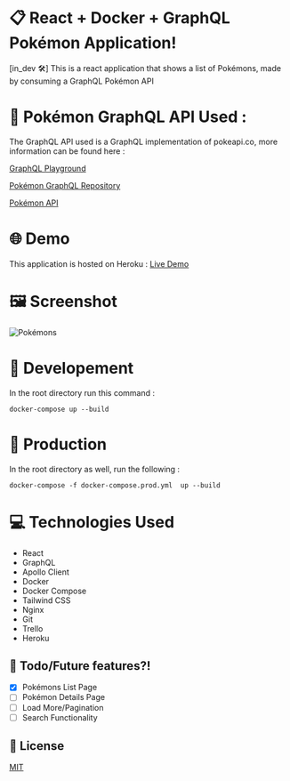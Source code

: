 # :clipboard: React + Docker + GraphQL Pokémon Application!
[in_dev :hammer_and_wrench:] This is a react application that shows a list of Pokémons, made by consuming a GraphQL Pokémon API

# :round_pushpin: Pokémon GraphQL API Used :
The GraphQL API used is a GraphQL implementation of pokeapi.co, more information can be found here :

[GraphQL Playground](https://mazipan-gql-pokeapi.herokuapp.com/graphql)

[Pokémon GraphQL Repository](https://github.com/mazipan/graphql-pokeapi)

[Pokémon API](https://pokeapi.co/)

# :globe_with_meridians: Demo
This application is hosted on Heroku :
[Live Demo](https://polar-river-61346.herokuapp.com/)

# :framed_picture: Screenshot
![Pokémons](https://i.imgur.com/oskGrGP.png)

# :repeat: Developement
In the root directory run this command :

``` docker-compose up --build ```

# :repeat_one: Production
In the root directory as well, run the following :

``` docker-compose -f docker-compose.prod.yml  up --build ```

# :computer: Technologies Used
* React
* GraphQL
* Apollo Client
* Docker
* Docker Compose
* Tailwind CSS
* Nginx
* Git
* Trello
* Heroku

## :open_book: Todo/Future features?!
- [x] Pokémons List Page
- [ ] Pokémon Details Page
- [ ] Load More/Pagination
- [ ] Search Functionality

## :memo: License
[MIT](https://opensource.org/licenses/MIT)
